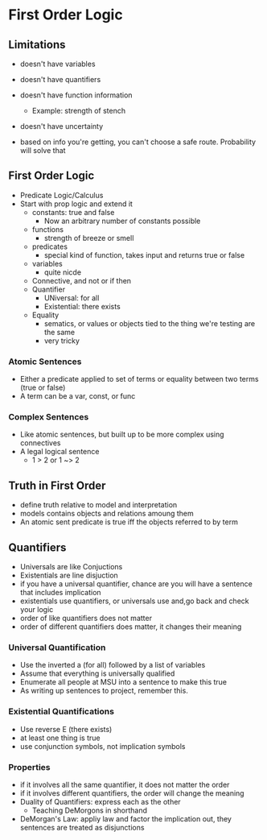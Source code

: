# First Order Logic
## Limitations
* doesn't have variables
* doesn't have quantifiers
* doesn't have function information
    * Example: strength of stench
* doesn't have uncertainty

* based on info you're getting, you can't choose a safe route. Probability will solve that

## First Order Logic
* Predicate Logic/Calculus
* Start with prop logic and extend it
    * constants: true and false
        * Now an arbitrary number of constants possible
    * functions
        * strength of breeze or smell
    * predicates
        * special kind of function, takes input and returns true or false
    * variables
        * quite nicde
    * Connective, and not or if then
    * Quantifier
        * UNiversal: for all
        * Existential: there exists
    * Equality
        * sematics, or values or objects tied to the thing we're testing are the same
        * very tricky

### Atomic Sentences
* Either a predicate applied to set of terms or equality between two terms (true or false)
* A term can be a var, const, or func

### Complex Sentences
* Like atomic sentences, but built up to be more complex using connectives
* A legal logical sentence
    * 1 > 2 or 1 ~> 2

## Truth in First Order
* define truth relative to model and interpretation
* models contains objects and relations amoung them
* An atomic sent predicate is true iff the objects referred to by term

## Quantifiers
* Universals are like Conjuctions
* Existentials are line disjuction
* if you have a universal quantifier, chance are you will have a sentence that includes implication
* existentials use quantifiers, or universals use and,go back and check your logic
* order of like quantifiers does not matter
* order of different quantifiers does matter, it changes their meaning

### Universal Quantification
* Use the inverted a (for all) followed by a list of variables
* Assume that everything is universally qualified
* Enumerate all people at MSU into a sentence to make this true
* As writing up sentences to project, remember this.

### Existential Quantifications
* Use reverse E (there exists)
* at least one thing is true
* use conjunction symbols, not implication symbols

### Properties
* if it involves all the same quantifier, it does not matter the order
* if it involves different quantifiers, the order will change the meaning
* Duality of Quantifiers: express each as the other
    * Teaching DeMorgons in shorthand
* DeMorgan's Law: appliy law and factor the implication out, they sentences are treated as disjunctions
